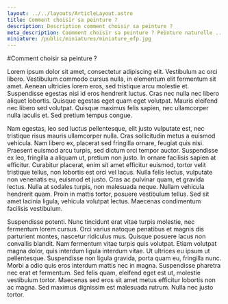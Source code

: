 ```yaml
---
layout: ../../layouts/ArticleLayout.astro
title: Comment choisir sa peinture ? 
description: Description comment choisir sa peinture ?
meta_description: Coomment choisir sa peinture ? Peinture naturelle ...
miniature: /public/miniatures/miniature_efp.jpg
---
```


#Comment choisir sa peinture ?

Lorem ipsum dolor sit amet, consectetur adipiscing elit. Vestibulum ac orci libero. Vestibulum commodo cursus nulla, in elementum elit fermentum sit amet. Aenean ultricies lorem eros, sed tristique arcu molestie et. Suspendisse egestas nisi id eros hendrerit luctus. Cras nec nulla nec libero aliquet lobortis. Quisque egestas eget quam eget volutpat. Mauris eleifend nec libero sed volutpat. Quisque maximus felis sapien, nec ullamcorper nulla iaculis et. Sed pretium tempus congue.

Nam egestas, leo sed luctus pellentesque, elit justo vulputate est, nec tristique risus mauris ullamcorper nulla. Cras sollicitudin metus a euismod vehicula. Nam libero ex, placerat sed fringilla ornare, feugiat quis nisi. Praesent euismod arcu turpis, sed dictum orci tempor auctor. Suspendisse ex leo, fringilla a aliquam ut, pretium non justo. In ornare facilisis sapien at efficitur. Curabitur placerat, enim sit amet efficitur euismod, tortor velit tristique tellus, non lobortis est orci vel lacus. Nulla felis lectus, vulputate non venenatis eu, euismod et justo. Cras ac pulvinar quam, et gravida lectus. Nulla at sodales turpis, non malesuada neque. Nullam vehicula hendrerit quam. Proin in mattis tortor, posuere vestibulum tellus. Sed sit amet lacinia ligula, vehicula volutpat lectus. Maecenas condimentum facilisis vestibulum.

Suspendisse potenti. Nunc tincidunt erat vitae turpis molestie, nec fermentum lorem cursus. Orci varius natoque penatibus et magnis dis parturient montes, nascetur ridiculus mus. Quisque posuere lacus non convallis blandit. Nam fermentum vitae turpis quis volutpat. Etiam volutpat magna dolor, quis interdum ligula interdum vitae. Ut ultrices eu ipsum ut pellentesque. Suspendisse non ligula gravida, porta quam eu, fringilla nunc. Morbi a odio quis eros interdum mattis nec in magna. Suspendisse pharetra nec erat et fermentum. Sed felis quam, eleifend eget est ut, molestie vestibulum tortor. Maecenas sed eros sit amet metus efficitur lobortis non ac magna. Sed maximus dignissim est malesuada rutrum. Nulla nec justo tortor.